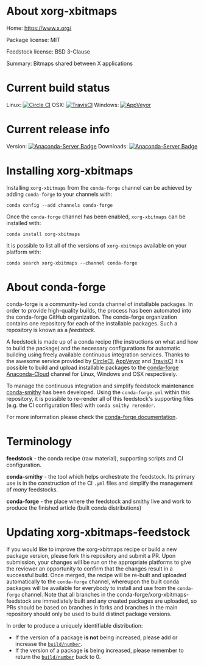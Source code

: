 About xorg-xbitmaps
===================

Home: https://www.x.org/

Package license: MIT

Feedstock license: BSD 3-Clause

Summary: Bitmaps shared between X applications



Current build status
====================

Linux: [![Circle CI](https://circleci.com/gh/conda-forge/xorg-xbitmaps-feedstock.svg?style=shield)](https://circleci.com/gh/conda-forge/xorg-xbitmaps-feedstock)
OSX: [![TravisCI](https://travis-ci.org/conda-forge/xorg-xbitmaps-feedstock.svg?branch=master)](https://travis-ci.org/conda-forge/xorg-xbitmaps-feedstock)
Windows: [![AppVeyor](https://ci.appveyor.com/api/projects/status/github/conda-forge/xorg-xbitmaps-feedstock?svg=True)](https://ci.appveyor.com/project/conda-forge/xorg-xbitmaps-feedstock/branch/master)

Current release info
====================
Version: [![Anaconda-Server Badge](https://anaconda.org/conda-forge/xorg-xbitmaps/badges/version.svg)](https://anaconda.org/conda-forge/xorg-xbitmaps)
Downloads: [![Anaconda-Server Badge](https://anaconda.org/conda-forge/xorg-xbitmaps/badges/downloads.svg)](https://anaconda.org/conda-forge/xorg-xbitmaps)

Installing xorg-xbitmaps
========================

Installing `xorg-xbitmaps` from the `conda-forge` channel can be achieved by adding `conda-forge` to your channels with:

```
conda config --add channels conda-forge
```

Once the `conda-forge` channel has been enabled, `xorg-xbitmaps` can be installed with:

```
conda install xorg-xbitmaps
```

It is possible to list all of the versions of `xorg-xbitmaps` available on your platform with:

```
conda search xorg-xbitmaps --channel conda-forge
```


About conda-forge
=================

conda-forge is a community-led conda channel of installable packages.
In order to provide high-quality builds, the process has been automated into the
conda-forge GitHub organization. The conda-forge organization contains one repository
for each of the installable packages. Such a repository is known as a *feedstock*.

A feedstock is made up of a conda recipe (the instructions on what and how to build
the package) and the necessary configurations for automatic building using freely
available continuous integration services. Thanks to the awesome service provided by
[CircleCI](https://circleci.com/), [AppVeyor](http://www.appveyor.com/)
and [TravisCI](https://travis-ci.org/) it is possible to build and upload installable
packages to the [conda-forge](https://anaconda.org/conda-forge)
[Anaconda-Cloud](http://docs.anaconda.org/) channel for Linux, Windows and OSX respectively.

To manage the continuous integration and simplify feedstock maintenance
[conda-smithy](http://github.com/conda-forge/conda-smithy) has been developed.
Using the ``conda-forge.yml`` within this repository, it is possible to re-render all of
this feedstock's supporting files (e.g. the CI configuration files) with ``conda smithy rerender``.

For more information please check the [conda-forge documentation](https://conda-forge.org/docs/).

Terminology
===========

**feedstock** - the conda recipe (raw material), supporting scripts and CI configuration.

**conda-smithy** - the tool which helps orchestrate the feedstock.
                   Its primary use is in the construction of the CI ``.yml`` files
                   and simplify the management of *many* feedstocks.

**conda-forge** - the place where the feedstock and smithy live and work to
                  produce the finished article (built conda distributions)


Updating xorg-xbitmaps-feedstock
================================

If you would like to improve the xorg-xbitmaps recipe or build a new
package version, please fork this repository and submit a PR. Upon submission,
your changes will be run on the appropriate platforms to give the reviewer an
opportunity to confirm that the changes result in a successful build. Once
merged, the recipe will be re-built and uploaded automatically to the
`conda-forge` channel, whereupon the built conda packages will be available for
everybody to install and use from the `conda-forge` channel.
Note that all branches in the conda-forge/xorg-xbitmaps-feedstock are
immediately built and any created packages are uploaded, so PRs should be based
on branches in forks and branches in the main repository should only be used to
build distinct package versions.

In order to produce a uniquely identifiable distribution:
 * If the version of a package **is not** being increased, please add or increase
   the [``build/number``](http://conda.pydata.org/docs/building/meta-yaml.html#build-number-and-string).
 * If the version of a package **is** being increased, please remember to return
   the [``build/number``](http://conda.pydata.org/docs/building/meta-yaml.html#build-number-and-string)
   back to 0.